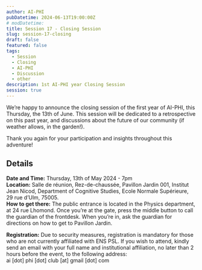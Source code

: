 ```yaml
---
author: AI-PHI
pubDatetime: 2024-06-13T19:00:00Z
# modDatetime:
title: Session 17 - Closing Session
slug: session-17-closing
draft: false
featured: false
tags:
  - Session
  - Closing
  - AI-PHI
  - Discussion
  - other
description: 1st AI-PHI year Closing Session
session: true
---
```


We’re happy to announce the closing session of the first year of AI-PHI, this Thursday, the 13th of June.
This session will be dedicated to a retrospective on this past year, and discussions about the future of our community (if weather allows, in the garden!).

Thank you again for your participation and insights throughout this adventure!

## Details

**Date and Time:** Thursday, 13th of May 2024 - 7pm  
**Location:** Salle de réunion, Rez-de-chaussée, Pavillon Jardin 001, Institut Jean Nicod, Department of Cognitive Studies, Ecole Normale Supérieure, 29 rue d’Ulm, 75005.  
**How to get there:** The public entrance is located in the Physics department, at 24 rue Lhomond. Once you’re at the gate, press the middle button to call the guardian of the frontdesk. When you’re in, ask the guardian for directions on how to get to Pavillon Jardin.

**Registration:** Due to security measures, registration is mandatory for those who are not currently affiliated with ENS PSL. If you wish to attend, kindly send an email with your full name and institutional affiliation, no later than 2 hours before the event, to the following address:  
ai [dot] phi [dot] club [at] gmail [dot] com
